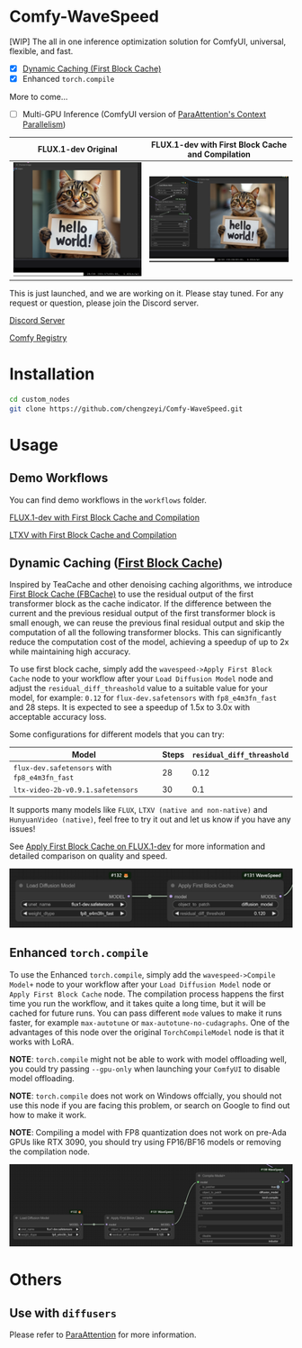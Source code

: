 # Comfy-WaveSpeed

[WIP] The all in one inference optimization solution for ComfyUI, universal, flexible, and fast.

- [x] [Dynamic Caching (First Block Cache)](https://github.com/chengzeyi/ParaAttention?tab=readme-ov-file#first-block-cache-our-dynamic-caching)
- [x] Enhanced `torch.compile`

More to come...

- [ ] Multi-GPU Inference (ComfyUI version of [ParaAttention's Context Parallelism](https://github.com/chengzeyi/ParaAttention?tab=readme-ov-file#context-parallelism))

| FLUX.1-dev Original | FLUX.1-dev with First Block Cache and Compilation |
| - | - |
| ![FLUX.1-dev Original](./assets/flux_original.png) | ![FLUX.1-dev with First Block Cache and Compilation](./assets/flux_optimized.png) |

This is just launched, and we are working on it. Please stay tuned.
For any request or question, please join the Discord server.

[Discord Server](https://discord.gg/xtk6jUtYtr)

[Comfy Registry](https://registry.comfy.org/nodes/wavespeed)

# Installation

```bash
cd custom_nodes
git clone https://github.com/chengzeyi/Comfy-WaveSpeed.git
```

# Usage

## Demo Workflows

You can find demo workflows in the `workflows` folder.

[FLUX.1-dev with First Block Cache and Compilation](./workflows/flux.json)

[LTXV with First Block Cache and Compilation](./workflows/ltxv.json)

## Dynamic Caching ([First Block Cache](https://github.com/chengzeyi/ParaAttention?tab=readme-ov-file#first-block-cache-our-dynamic-caching))

Inspired by TeaCache and other denoising caching algorithms, we introduce [First Block Cache (FBCache)](https://github.com/chengzeyi/ParaAttention?tab=readme-ov-file#first-block-cache-our-dynamic-caching) to use the residual output of the first transformer block as the cache indicator.
If the difference between the current and the previous residual output of the first transformer block is small enough, we can reuse the previous final residual output and skip the computation of all the following transformer blocks.
This can significantly reduce the computation cost of the model, achieving a speedup of up to 2x while maintaining high accuracy.

To use first block cache, simply add the `wavespeed->Apply First Block Cache` node to your workflow after your `Load Diffusion Model` node and adjust the `residual_diff_threashold` value to a suitable value for your model, for example: `0.12` for `flux-dev.safetensors` with `fp8_e4m3fn_fast` and 28 steps.
It is expected to see a speedup of 1.5x to 3.0x with acceptable accuracy loss.

Some configurations for different models that you can try:

| Model | Steps | `residual_diff_threashold` |
| - | - | - |
| `flux-dev.safetensors` with `fp8_e4m3fn_fast` | 28 | 0.12 |
| `ltx-video-2b-v0.9.1.safetensors` | 30 | 0.1 |

It supports many models like `FLUX`, `LTXV (native and non-native)` and `HunyuanVideo (native)`, feel free to try it out and let us know if you have any issues!

See [Apply First Block Cache on FLUX.1-dev](https://github.com/chengzeyi/ParaAttention/blob/main/doc/fastest_flux.md#apply-first-block-cache-on-flux1-dev) for more information and detailed comparison on quality and speed.

![Usage of First Block Cache](./assets/usage_fbcache.png)

## Enhanced `torch.compile`

To use the Enhanced `torch.compile`, simply add the `wavespeed->Compile Model+` node to your workflow after your `Load Diffusion Model` node or `Apply First Block Cache` node.
The compilation process happens the first time you run the workflow, and it takes quite a long time, but it will be cached for future runs.
You can pass different `mode` values to make it runs faster, for example `max-autotune` or `max-autotune-no-cudagraphs`.
One of the advantages of this node over the original `TorchCompileModel` node is that it works with LoRA.

**NOTE**: `torch.compile` might not be able to work with model offloading well, you could try passing `--gpu-only` when launching your `ComfyUI` to disable model offloading.

**NOTE**: `torch.compile` does not work on Windows offcially, you should not use this node if you are facing this problem, or search on Google to find out how to make it work.

**NOTE**: Compiling a model with FP8 quantization does not work on pre-Ada GPUs like RTX 3090, you should try using FP16/BF16 models or removing the compilation node.

![Usage of Enhanced `torch.compile`](./assets/usage_compile.png)

# Others

## Use with `diffusers`

Please refer to [ParaAttention](https://github.com/chengzeyi/ParaAttention) for more information.
